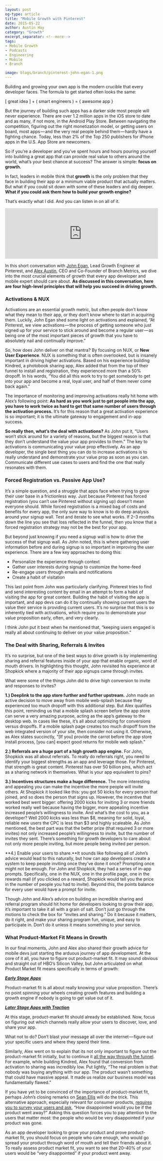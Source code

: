 ```yaml
---
layout: post
og-type: article
title: "Mobile Growth with Pinterest"
date: 2015-05-22
author: Austin Hay
category: "Growth"
excerpt_separator: <!--more-->
tags:
- Mobile Growth
- Podcasts
- Engineering
- Mobile
- Branch

image: blogs/branch/pinterest-john-egan-1.png
---
```


Building and growing your own app is the modern crucible that every developer faces. The formula to get started often looks the same:

[ great idea ] + ( smart engineers ) = { awesome app }

But the journey of building such apps has a darker side most people will never experience. There are over 1.2 million apps in the iOS store to date and as many, if not more, in the Android Play Store. Between navigating the competition, figuring out the right monetization model, or getting users on board, most apps — and the very real people behind them — hardly have a fighting chance. Today, less than 2% of the Top 250 publishers for iPhone apps in the U.S. App Store are newcomers.

So if you’re a developer and you’ve spent hours and hours pouring yourself into building a great app that can provide real value to others around the world, what’s your best chance at success? The answer is simple: **focus on growth.**

In fact, leaders in mobile think that **growth** is the only problem that they face in building their app or a minimum viable product that actually matters. But what if you could sit down with some of these leaders and dig deeper. **What if you could ask them how to build your growth engine?**

That’s exactly what I did. And you can listen in on all of it.

<iframe width="100%" height="166" scrolling="no" frameborder="no" src="https://w.soundcloud.com/player/?url=https%3A//api.soundcloud.com/tracks/206410093&amp;color=ff5500&amp;auto_play=false&amp;hide_related=false&amp;show_comments=true&amp;show_user=true&amp;show_reposts=false"></iframe>

In this short conversation with [John Egan](http://jwegan.com/), Lead Growth Engineer at Pinterest, and [Alex Austin](https://medium.com/@alexaustin/just-keep-building-ca1e43df8e5a), CEO and Co-Founder of Branch Metrics, we dive into the most crucial elements of growth that every app developer and mobile expert should care about. **As discussed in this conversation, here are four high-level principles that will help you succeed in driving growth.**

### Activations & NUX

Activations are an essential growth metric, but often people don’t know what they mean to their app, or they don’t know where to start in acquiring them. Luckily, John Egan shed some light on activations and explained, “At Pinterest, we view activations — the process of getting someone who just signed up for your service to stick around and become a regular user — as being one of the most important pieces of growth that you have to absolutely nail and continually improve.”

So, how does John deliver on that mantra? By focusing on NUX, or **New User Experience**. NUX is something that is often overlooked, but is insanely important in driving higher activations. Based on his experience building Kindred, a photobook sharing app, Alex added that from the top of their funnel to install and registration, they experienced more than a 50% dropoff. In his words, “You did all this work to try to get somebody to get into your app and become a real, loyal user, and half of them never come back again.”

The importance of monitoring and improving activations really hit home with Alex’s following point: **As hard as you work just to get people into the app, you have to work twice as hard to get that same number of users through the activation process.** It’s for this reason that a great activation experience is so important; it is the ultimate gateway to engagement and in-app success.

**So really then, what’s the deal with activations?** As John put it, “Users won’t stick around for a variety of reasons, but the biggest reason is that they don’t understand the value your app provides to them.” The key to activations is communicating your value prop effectively. As an app developer, the single best thing you can do to increase activations is to really understand and demonstrate your value prop as soon as you can. Communicate different use cases to users and find the one that really resonates with them.

### Forced Registration vs. Passive App Use?

It’s a simple question, and a struggle that apps face when trying to grow their user base in a frictionless way. Just because Pinterest has forced registration (you can’t use Pinterest without signing up) doesn’t mean everyone should. While forced registration is a mixed bag of costs and benefits for every app, the only sure way to know is to do deep analysis around your signup wall. Test and iterate to see what works. If 2–3 months down the line you see that loss reflected in the funnel, then you know that a forced registration strategy may not be the best for your app.

But beyond just knowing if you need a signup wall is how to drive the success of that signup wall. As John noted, this is where gathering user information before and during signup is so important in improving the user experience. There are a few key approaches to doing this:

- Personalize the experience through context
- Gather user interests during signup to customize the home-feed
- Re-engage users through emails and notifications
- Create a habit of visitation

This last point from John was particularly clarifying. Pinterest tries to find and send interesting content by email in an attempt to form a habit of visiting the app for great content. Building the habit of visiting the app is important, and app devs can do it by continually showing current users the value their service is providing current users. It’s no surprise that this is so inherently tied with activations, which require you to demonstrate your value proposition early, often, and very clearly.

I think John put it best when he mentioned that, “keeping users engaged is really all about continuing to deliver on your value proposition.”

### The Deal with Sharing, Referrals & Invites

It’s no surprise, but one of the best ways to drive growth is by implementing sharing and referral features inside of your app that enable organic, word of mouth drivers. In highlighting this thought, John revisited his experience at Shopkick where a majority of their app signups came through invites.

What were some of the things John did to drive high conversion to invite and responses to invites?

**1.) Deeplink to the app store further and further upstream.** John made an active decision to move away from mobile web-splash because they experienced too much dropoff with this additional step. But Alex qualifies this point, reminding us that a mobile splash screen before the app store can serve a very amazing purpose, acting as the app’s gateway to the desktop web. In cases like these, it’s all about optimizing for conversions versus dropoffs. If a mobile splash page creates too much dropoff from the web integrated version of your site, then consider not using it. Otherwise, as Alex states succinctly, “[If you] provide the carrot before the app store install process, [you can] expect good returns for mobile web splash.”

**2.) Referrals are a huge part of a high growth app engine.** For John, Shopkick was all about referrals. To really do referrals right, you need to identify your biggest strengths as an app and leverage those. For Pinterest, that strength is great content. Pinterest has over 50 billion pins, which act as a sharing network in themselves. What is your app equivalent to pins?

**3.) Incentives structures make a huge difference.** The more interesting and appealing you can make the incentive the more people will invite others. At Shopkick it looked like this: you got 50 kicks for every person that joined, and so does the person that signs up. However, the incentive that worked best went bigger: offering 2000 kicks for inviting 3 or more friends worked really well because having the bigger, more appealing incentive increased people’s willingness to invite. And what’s the cost to you, as a developer? Well 2000 kicks was less than $8, meaning for solid, loyal, reliable new users the CPC is less than $3 and highly scaleable. As John mentioned, the best part was that the better prize (that required 3 or more invites) not only increased people’s willingness to invite, but the number of invites they sent. There’s something for growth developers to care about: not only more people inviting, but more people being invited per person.

**4.) Enable your users to share.**It sounds like following all of John’s advice would lead to this naturally, but how can app developers create a system to keep people inviting once they’ve done it once? Prompting once might not be enough. For John and Shopkick, they had a series of in-app prompts. Specifically, one in the NUX, one in the profile page, one in the rewards mall (if you clicked on a reward, Shopkick would tell you the price in the number of people you had to invite). Beyond this, the points balance for every user would have a prompt for invite.

Though John and Alex’s advice on building an incredible sharing and referral program should hit home for developers looking to grow their app, it’s important to take it all with a grain of salt. Don’t just go through the motions to check the box for “invites and sharing.” Do it because it matters, do it right, and make your sharing program fun, unique, and easy to participate in. Don’t do it unless it means something to your service.

### What Product-Market Fit Means in Growth
In our final moments, John and Alex also shared their growth advice for mobile devs just starting the arduous journey of app development. At the core of it all, you have to figure out product-market fit. It may sound obvious and straight out of HBO’s Silicon Valley, but John articulated on what Product Market fit means specifically in terms of growth:

**<u><i>Early Stage Apps</i></u>**

Product-market fit is all about really knowing your value proposition. There’s no point spinning your wheels creating growth features and building a growth engine if nobody is going to get value out of it.

**<u><i>Later Stage Apps with Traction</i></u>**

At this stage, product-market fit should already be established. Now, focus on figuring out which channels really allow your users to discover, love, and share your app.

What not to do? Don’t blast your message all over the internet — figure out your specific users and where they spend their time.

Similarly, Alex went on to explain that its not only important to figure out the product-market fit initially, but to continue it [all the way through the funnel](http://www.500.co/mobile-growth-engine-branch/). For example, while building Kindred, Alex found that conversion from activation to sharing was incredibly low. Put lightly, “The real problem is that nobody was buying anything with our app. The product wasn’t something that could have massive appeal. It made us realize our business model was fundamentally flawed.”

If you have yet to be convinced of the importance of product-market fit, perhaps John’s closing remarks on [Sean Ellis](http://www.startup-marketing.com/using-survey-io/) will do the trick. This alternative approach, especially relevant for consumer products, [requires you to survey your users and ask](http://www.startup-marketing.com/using-survey-io/), “How disappointed would you be if the product went away?” Asking this question forces you to pay attention to the users that matter most: the people who would be very disappointed if your product was gone.

As an app developer looking to grow your product and prove product-market fit, you should focus on people who care enough, who would go spread your product through word of mouth and tell their friends about it. To really assess product market fit, you want to see that 20–40% of your users would be “very disappointed” if your product went away.